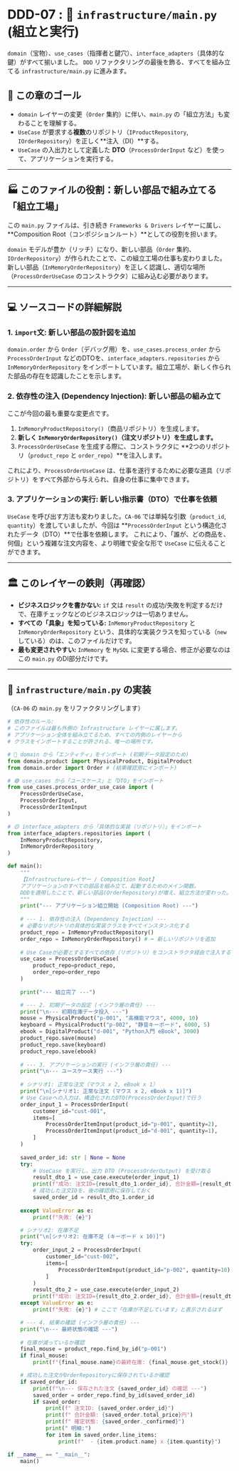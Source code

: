 # DDD-07 : 🔴 `infrastructure/main.py` (組立と実行)

`domain`（宝物）、`use_cases`（指揮者と鍵穴）、`interface_adapters`（具体的な鍵）がすべて揃いました。
`DDD` リファクタリングの最後を飾る、すべてを組み立てる `infrastructure/main.py` に進みます。

## 🎯 この章のゴール

  * `domain` レイヤーの変更（`Order` 集約）に伴い、`main.py` の「組立方法」も変わることを理解する。
  * `UseCase` が要求する**複数**のリポジトリ（`IProductRepository`, `IOrderRepository`）を正しく\*\*注入（DI）\*\*する。
  * `UseCase` の入出力として定義した **DTO**（`ProcessOrderInput` など）を使って、アプリケーションを実行する。

-----

## 🏭 このファイルの役割：新しい部品で組み立てる「組立工場」

この `main.py` ファイルは、引き続き `Frameworks & Drivers` レイヤーに属し、\*\*Composition Root（コンポジションルート）\*\*としての役割を担います。

`domain` モデルが豊か（リッチ）になり、新しい部品（`Order` 集約、`IOrderRepository`）が作られたことで、この組立工場の仕事も変わりました。新しい部品（`InMemoryOrderRepository`）を正しく認識し、適切な場所（`ProcessOrderUseCase` のコンストラクタ）に組み込む必要があります。

-----

## 💻 ソースコードの詳細解説

### 1\. `import`文: 新しい部品の設計図を追加

`domain.order` から `Order`（デバッグ用）を、`use_cases.process_order` から `ProcessOrderInput` などのDTOを、`interface_adapters.repositories` から `InMemoryOrderRepository` をインポートしています。組立工場が、新しく作られた部品の存在を認識したことを示します。

### 2\. 依存性の注入 (Dependency Injection): 新しい部品の組み立て

ここが今回の最も重要な変更点です。

1.  `InMemoryProductRepository()`（商品リポジトリ）を生成します。
2.  **新しく `InMemoryOrderRepository()`（注文リポジトリ）を生成します。**
3.  `ProcessOrderUseCase` を生成する際に、コンストラクタに \*\*2つのリポジトリ（`product_repo` と `order_repo`）\*\*を注入します。

これにより、`ProcessOrderUseCase` は、仕事を遂行するために必要な道具（リポジトリ）をすべて外部から与えられ、自身の仕事に集中できます。

### 3\. アプリケーションの実行: 新しい指示書（DTO）で仕事を依頼

`UseCase` を呼び出す方法も変わりました。`CA-06` では単純な引数（`product_id`, `quantity`）を渡していましたが、今回は \*\*`ProcessOrderInput` という構造化されたデータ（DTO）\*\*で仕事を依頼します。
これにより、「誰が、どの商品を、何個」という複雑な注文内容を、より明確で安全な形で `UseCase` に伝えることができます。

-----

## 🏛️ このレイヤーの鉄則（再確認）

  * **ビジネスロジックを書かない:**
    `if` 文は `result` の成功/失敗を判定するだけで、在庫チェックなどのビジネスロジックは一切ありません。
  * **すべての「具象」を知っている:**
    `InMemoryProductRepository` と `InMemoryOrderRepository` という、具体的な実装クラスを知っている（`new` している）のは、このファイルだけです。
  * **最も変更されやすい:**
    `InMemory` を `MySQL` に変更する場合、修正が必要なのはこの `main.py` のDI部分だけです。

-----

## 📄 `infrastructure/main.py` の実装

（`CA-06` の `main.py` をリファクタリングします）

```python:infrastructure/main.py
# 依存性のルール:
# このファイルは最も外側の Infrastructure レイヤーに属します。
# アプリケーション全体を組み立てるため、すべての内側のレイヤーから
# クラスをインポートすることが許される、唯一の場所です。

# 🔵 domain から「エンティティ」をインポート (初期データ設定のため)
from domain.product import PhysicalProduct, DigitalProduct
from domain.order import Order # (結果確認用にインポート)

# 🟢 use_cases から「ユースケース」と「DTO」をインポート
from use_cases.process_order_use_case import (
    ProcessOrderUseCase, 
    ProcessOrderInput, 
    ProcessOrderItemInput
)

# 🟡 interface_adapters から「具体的な実装（リポジトリ）」をインポート
from interface_adapters.repositories import (
    InMemoryProductRepository, 
    InMemoryOrderRepository
)

def main():
    """
    【Infrastructureレイヤー / Composition Root】
    アプリケーションのすべての部品を組み立て、起動するためのメイン関数。
    DDDを適用したことで、新しい部品(OrderRepository)が増え、組立方法が変わった。
    """
    print("--- アプリケーション組立開始 (Composition Root) ---")
    
    # --- 1. 依存性の注入 (Dependency Injection) ---
    # 必要なリポジトリの具体的な実装クラスをすべてインスタンス化する
    product_repo = InMemoryProductRepository()
    order_repo = InMemoryOrderRepository() # ⬅️ 新しいリポジトリを追加
    
    # Use Caseが必要とするすべての依存（リポジトリ）をコンストラクタ経由で注入する
    use_case = ProcessOrderUseCase(
        product_repo=product_repo, 
        order_repo=order_repo
    )
    
    print("--- 組立完了 ---")

    # --- 2. 初期データの設定 (インフラ層の責任) ---
    print("\n--- 初期在庫データ投入 ---")
    mouse = PhysicalProduct("p-001", "高機能マウス", 4000, 10)
    keyboard = PhysicalProduct("p-002", "静音キーボード", 6000, 5)
    ebook = DigitalProduct("d-001", "Python入門 eBook", 3000)
    product_repo.save(mouse)
    product_repo.save(keyboard)
    product_repo.save(ebook)
    
    # --- 3. アプリケーションの実行 (インフラ層の責任) ---
    print("\n--- ユースケース実行 ---")
    
    # シナリオ1: 正常な注文（マウス x 2, eBook x 1）
    print("\n[シナリオ1: 正常な注文 (マウス x 2, eBook x 1)]")
    # Use Caseへの入力は、構造化されたDTO(ProcessOrderInput)で行う
    order_input_1 = ProcessOrderInput(
        customer_id="cust-001",
        items=[
            ProcessOrderItemInput(product_id="p-001", quantity=2),
            ProcessOrderItemInput(product_id="d-001", quantity=1),
        ]
    )
    
    saved_order_id: str | None = None
    try:
        # UseCase を実行し、出力 DTO (ProcessOrderOutput) を受け取る
        result_dto_1 = use_case.execute(order_input_1)
        print(f"成功: 注文ID={result_dto_1.order_id}, 合計金額={result_dto_1.total_price}円")
        # 成功した注文IDを、後の確認用に保存しておく
        saved_order_id = result_dto_1.order_id
        
    except ValueError as e:
        print(f"失敗: {e}")

    # シナリオ2: 在庫不足
    print("\n[シナリオ2: 在庫不足 (キーボード x 10)]")
    try:
        order_input_2 = ProcessOrderInput(
            customer_id="cust-002",
            items=[
                ProcessOrderItemInput(product_id="p-002", quantity=10), # 在庫は5個
            ]
        )
        result_dto_2 = use_case.execute(order_input_2)
        print(f"成功: 注文ID={result_dto_2.order_id}, 合計金額={result_dto_2.total_price}円")
    except ValueError as e:
        print(f"失敗: {e}") # ここで「在庫が不足しています」と表示されるはず

    # --- 4. 結果の確認 (インフラ層の責任) ---
    print("\n--- 最終状態の確認 ---")
    
    # 在庫が減っているか確認
    final_mouse = product_repo.find_by_id("p-001")
    if final_mouse:
        print(f"{final_mouse.name}の最終在庫: {final_mouse.get_stock()} (初期値: 10)")

    # 成功した注文がOrderRepositoryに保存されているか確認
    if saved_order_id:
        print(f"\n--- 保存された注文 {saved_order_id} の確認 ---")
        saved_order = order_repo.find_by_id(saved_order_id)
        if saved_order:
            print(f" 注文ID: {saved_order.order_id}")
            print(f" 合計金額: {saved_order.total_price}円")
            print(f" 確定状態: {saved_order._confirmed}")
            print(" 明細:")
            for item in saved_order.line_items:
                print(f"  - {item.product.name} x {item.quantity}")

if __name__ == "__main__":
    main()
```